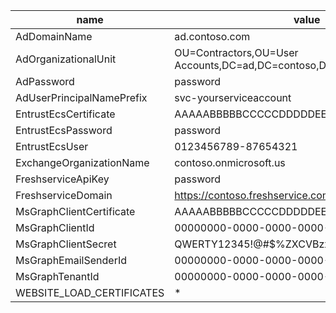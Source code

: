 | name                                  | value                                                                                                                                                                                                     | slotSetting |
|---------------------------------------|-----------------------------------------------------------------------------------------------------------------------------------------------------------------------------------------------------------|-------------|
| AdDomainName                          | ad.contoso.com                                                                                                                                                                                   | false       |
| AdOrganizationalUnit                  | OU=Contractors,OU=User Accounts,DC=ad,DC=contoso,DC=com                                                                                                                                          | false       |
| AdPassword                            | password                                                                                                                                         | false       |
| AdUserPrincipalNamePrefix             | svc-yourserviceaccount                                                                                                                                                                                              | false       |
| EntrustEcsCertificate                 | AAAAABBBBBCCCCCDDDDDEEEEEFFFFF0123456789                                                                                                                                                                  | false       |
| EntrustEcsPassword                    | password                                                                                                                                                                                      | false       |
| EntrustEcsUser                        | 0123456789-87654321                                                                                                                                                                                       | false       |
| ExchangeOrganizationName              | contoso.onmicrosoft.us                                                                                                                                                                           | false       |
| FreshserviceApiKey                    | password                                                                                                                                                                                       | false       |
| FreshserviceDomain                    | https://contoso.freshservice.com                                                                                                                                                                 | false       |                                                                                                                                                                                           | false       |
| MsGraphClientCertificate              | AAAAABBBBBCCCCCDDDDDEEEEEFFFFF0123456789                                                                                                                                                                  | false       |
| MsGraphClientId                       | 00000000-0000-0000-0000-000000000000                                                                                                                                                                      | false       |
| MsGraphClientSecret                   | QWERTY12345!@#$%ZXCVBzxcvb:::::                                                                                                                                                                        | false       |
| MsGraphEmailSenderId                  | 00000000-0000-0000-0000-000000000000                                                                                                                                                                      | false       |
| MsGraphTenantId                       | 00000000-0000-0000-0000-000000000000                                                                                                                                                                      | false       |
| WEBSITE_LOAD_CERTIFICATES             | *                                                                                                                                                                                                         | false       |
